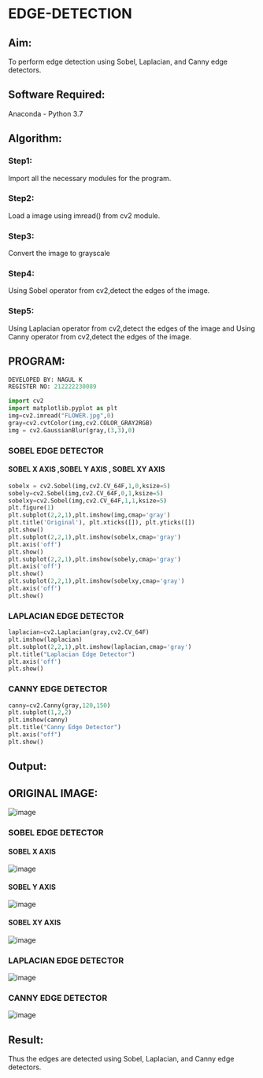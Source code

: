 # EDGE-DETECTION
## Aim:
To perform edge detection using Sobel, Laplacian, and Canny edge detectors.

## Software Required:
Anaconda - Python 3.7

## Algorithm:
### Step1:
Import all the necessary modules for the program.

### Step2:
Load a image using imread() from cv2 module.

### Step3:
Convert the image to grayscale

### Step4:
Using Sobel operator from cv2,detect the edges of the image.

### Step5:

Using Laplacian operator from cv2,detect the edges of the image and Using Canny operator from cv2,detect the edges of the image.

## PROGRAM:
```python
DEVELOPED BY: NAGUL K
REGISTER NO: 212222230089
```
```python
import cv2
import matplotlib.pyplot as plt
img=cv2.imread("FLOWER.jpg",0)
gray=cv2.cvtColor(img,cv2.COLOR_GRAY2RGB)
img = cv2.GaussianBlur(gray,(3,3),0)

```
### SOBEL EDGE DETECTOR
#### SOBEL X AXIS ,SOBEL Y AXIS , SOBEL XY AXIS
```python
sobelx = cv2.Sobel(img,cv2.CV_64F,1,0,ksize=5)
sobely=cv2.Sobel(img,cv2.CV_64F,0,1,ksize=5)
sobelxy=cv2.Sobel(img,cv2.CV_64F,1,1,ksize=5)
plt.figure(1)
plt.subplot(2,2,1),plt.imshow(img,cmap='gray')
plt.title('Original'), plt.xticks([]), plt.yticks([])
plt.show()
plt.subplot(2,2,1),plt.imshow(sobelx,cmap='gray')
plt.axis('off')
plt.show()
plt.subplot(2,2,1),plt.imshow(sobely,cmap='gray')
plt.axis('off')
plt.show()
plt.subplot(2,2,1),plt.imshow(sobelxy,cmap='gray')
plt.axis('off')
plt.show()

```

### LAPLACIAN EDGE DETECTOR
```python
laplacian=cv2.Laplacian(gray,cv2.CV_64F)
plt.imshow(laplacian)
plt.subplot(2,2,1),plt.imshow(laplacian,cmap='gray')
plt.title("Laplacian Edge Detector")
plt.axis('off')
plt.show()
```
### CANNY EDGE DETECTOR
```python
canny=cv2.Canny(gray,120,150)
plt.subplot(1,2,2)
plt.imshow(canny)
plt.title("Canny Edge Detector")
plt.axis("off")
plt.show()
```

## Output:
## ORIGINAL IMAGE:
![image](https://github.com/Nagul71/EDGE-DETECTION/assets/118661118/1182ddf6-0a4e-4fdf-b11d-d0e0101dd58b)


### SOBEL EDGE DETECTOR
#### SOBEL X AXIS
![image](https://github.com/Nagul71/EDGE-DETECTION/assets/118661118/eb626b3f-598d-4c22-a737-a69708e11f43)




#### SOBEL Y AXIS

![image](https://github.com/Nagul71/EDGE-DETECTION/assets/118661118/91c34a60-10b3-4cc5-8f29-cbff1f4f68ba)



#### SOBEL XY AXIS

![image](https://github.com/Nagul71/EDGE-DETECTION/assets/118661118/9f2cdcbf-af11-4110-85c1-687e39b90b4f)


### LAPLACIAN EDGE DETECTOR

![image](https://github.com/Nagul71/EDGE-DETECTION/assets/118661118/066d962b-ae0f-455f-809a-56657c89ad79)



### CANNY EDGE DETECTOR

![image](https://github.com/Nagul71/EDGE-DETECTION/assets/118661118/f5800066-c26b-4b29-ab61-21b28c01e359)




## Result:
Thus the edges are detected using Sobel, Laplacian, and Canny edge detectors.
